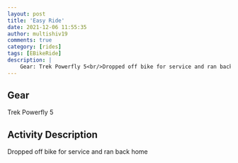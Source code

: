 ```yaml
---
layout: post
title: 'Easy Ride'
date: 2021-12-06 11:55:35
author: multishiv19
comments: true
category: [rides]
tags: [EBikeRide]
description: |
    Gear: Trek Powerfly 5<br/>Dropped off bike for service and ran back home 
---
```


## Gear
Trek Powerfly 5

## Activity Description
Dropped off bike for service and ran back home 


<div width='100%' class='strava-embed-placeholder' data-embed-type='activity' data-embed-id='6352388125'></div>
<script src='https://strava-embeds.com/embed.js'></script>
